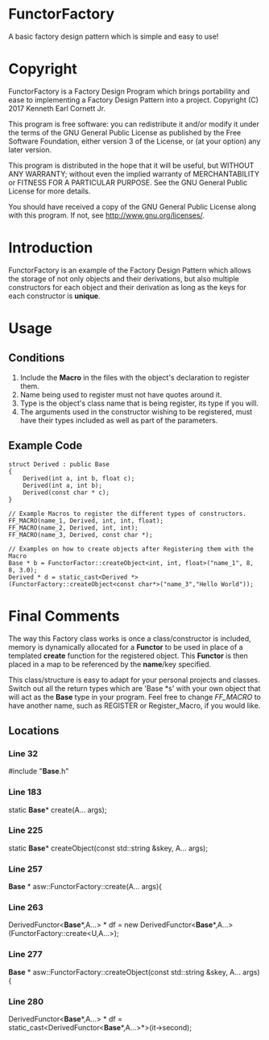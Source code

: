 # FunctorFactory
A basic factory design pattern which is simple and easy to use!

# Copyright
FunctorFactory is a Factory Design Program which brings portability
and ease to implementing a Factory Design Pattern into a project.
Copyright (C) 2017  Kenneth Earl Cornett Jr.

This program is free software: you can redistribute it and/or modify
it under the terms of the GNU General Public License as published by
the Free Software Foundation, either version 3 of the License, or
(at your option) any later version.
 
This program is distributed in the hope that it will be useful,
but WITHOUT ANY WARRANTY; without even the implied warranty of
MERCHANTABILITY or FITNESS FOR A PARTICULAR PURPOSE.  See the
GNU General Public License for more details.

You should have received a copy of the GNU General Public License
along with this program.  If not, see <http://www.gnu.org/licenses/>.

# Introduction
FunctorFactory is an example of the Factory Design Pattern which allows
the storage of not only objects and their derivations, but also multiple
constructors for each object and their derivation as long as the keys
for each constructor is **unique**.

# Usage
## Conditions
 1. Include the **Macro** in the files with the object's declaration to
 register them.
 2. Name being used to register must not have quotes around it.
 3. Type is the object's class name that is being register, its type if
 you will.
 4. The arguments used in the constructor wishing to be registered, must
 have their types included as well as part of the parameters.
 
## Example Code
    struct Derived : public Base
    {
        Derived(int a, int b, float c);
        Derived(int a, int b);
        Derived(const char * c);
    }
    
    // Example Macros to register the different types of constructors.
    FF_MACRO(name_1, Derived, int, int, float);
    FF_MACRO(name_2, Derived, int, int);
    FF_MACRO(name_3, Derived, const char *);
    
    // Examples on how to create objects after Registering them with the Macro
    Base * b = FunctorFactor::createObject<int, int, float>("name_1", 8, 8, 3.0);
    Derived * d = static_cast<Derived *>(FunctorFactory::createObject<const char*>("name_3","Hello World"));

# Final Comments
The way this Factory class works is once a class/constructor is included,
memory is dynamically allocated for a **Functor** to be used in place of a
templated **create** function for the registered object.  This **Functor** is
then placed in a map to be referenced by the **name**/key specified.

This class/structure is easy to adapt for your personal projects and classes.
Switch out all the return types which are 'Base \*s' with your own object that
will act as the **Base** type in your program.  Feel free to change *FF_MACRO* to
have another name, such as REGISTER or Register_Macro, if you would like.

## Locations
### Line 32
#include "**Base**.h"

### Line 183
static **Base**\* create(A... args);

### Line 225
static **Base**\* createObject(const std::string &skey, A... args);

### Line 257
**Base** \* asw::FunctorFactory::create(A... args){

### Line 263
DerivedFunctor<**Base**\*,A...> \* df = new DerivedFunctor<**Base**\*,A...>(FunctorFactory::create<U,A...>);

### Line 277
**Base** \* asw::FunctorFactory::createObject(const std::string &skey, A... args){

### Line 280
DerivedFunctor<**Base**\*,A...> \* df = static_cast<DerivedFunctor<**Base**\*,A...>\*>(it->second);
